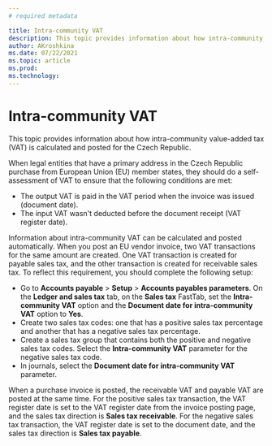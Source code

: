 ```yaml
---
# required metadata

title: Intra-community VAT
description: This topic provides information about how intra-community value-added tax (VAT) is calculated and posted for the Czech Republic. 
author: AKroshkina
ms.date: 07/22/2021
ms.topic: article
ms.prod: 
ms.technology: 
---
```


# Intra-community VAT

This topic provides information about how intra-community value-added tax (VAT) is calculated and posted for the Czech Republic. 

When legal entities that have a primary address in the Czech Republic purchase from European Union (EU) member states, they should do a self-assessment of VAT to ensure that the following conditions are met:

-   The output VAT is paid in the VAT period when the invoice was issued (document date).
-   The input VAT wasn't deducted before the document receipt (VAT register date).

Information about intra-community VAT can be calculated and posted automatically. When you post an EU vendor invoice, two VAT transactions for the same amount are created. One VAT transaction is created for payable sales tax, and the other transaction is created for receivable sales tax. To reflect this requirement, you should complete the following setup:
 
-   Go to **Accounts payable** > **Setup** > **Accounts payables parameters**. On the **Ledger and sales tax** tab, on the **Sales tax** FastTab, set the **Intra-community VAT** option and the **Document date for intra-community VAT** option to **Yes**.
-   Create two sales tax codes: one that has a positive sales tax percentage and another that has a negative sales tax percentage.
-   Create a sales tax group that contains both the positive and negative sales tax codes. Select the **Intra-community VAT** parameter for the negative sales tax code.
-   In journals, select the **Document date for intra-community VAT** parameter.

When a purchase invoice is posted, the receivable VAT and payable VAT are posted at the same time. For the positive sales tax transaction, the VAT register date is set to the VAT register date from the invoice posting page, and the sales tax direction is **Sales tax receivable**. For the negative sales tax transaction, the VAT register date is set to the document date, and the sales tax direction is **Sales tax payable**.
